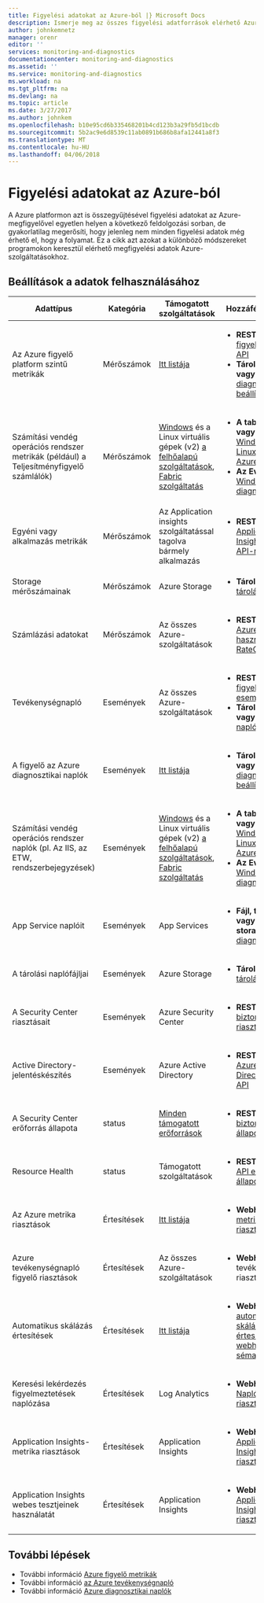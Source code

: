 ```yaml
---
title: Figyelési adatokat az Azure-ból |} Microsoft Docs
description: Ismerje meg az összes figyelési adatforrások elérhető Azure ma.
author: johnkemnetz
manager: orenr
editor: ''
services: monitoring-and-diagnostics
documentationcenter: monitoring-and-diagnostics
ms.assetid: ''
ms.service: monitoring-and-diagnostics
ms.workload: na
ms.tgt_pltfrm: na
ms.devlang: na
ms.topic: article
ms.date: 3/27/2017
ms.author: johnkem
ms.openlocfilehash: b10e95cd6b335468201b4cd123b3a29fb5d1bcdb
ms.sourcegitcommit: 5b2ac9e6d8539c11ab0891b686b8afa12441a8f3
ms.translationtype: MT
ms.contentlocale: hu-HU
ms.lasthandoff: 04/06/2018
---
```

# <a name="consume-monitoring-data-from-azure"></a>Figyelési adatokat az Azure-ból

A Azure platformon azt is összegyűjtésével figyelési adatokat az Azure-megfigyelővel egyetlen helyen a következő feldolgozási sorban, de gyakorlatilag megerősíti, hogy jelenleg nem minden figyelési adatok még érhető el, hogy a folyamat. Ez a cikk azt azokat a különböző módszereket programokon keresztül elérhető megfigyelési adatok Azure-szolgáltatásokhoz.

## <a name="options-for-data-consumption"></a>Beállítások a adatok felhasználásához

| Adattípus | Kategória | Támogatott szolgáltatások | Hozzáférési módok |
| --- | --- | --- | --- |
| Az Azure figyelő platform szintű metrikák | Mérőszámok | [Itt listája](monitoring-supported-metrics.md) | <ul><li>**REST API:** [Azure figyelő metrika API](https://docs.microsoft.com/rest/api/monitor/metrics)</li><li>**Tárolási blob vagy event hub:** [diagnosztikai beállítások](monitoring-overview-of-diagnostic-logs.md#resource-diagnostic-settings)</li></ul> |
| Számítási vendég operációs rendszer metrikák (például) a Teljesítményfigyelő számlálók) | Mérőszámok | [Windows](../virtual-machines-dotnet-diagnostics.md) és a Linux virtuális gépek (v2) [a felhőalapú szolgáltatások](../cloud-services/cloud-services-dotnet-diagnostics-trace-flow.md), [Fabric szolgáltatás](../service-fabric/service-fabric-diagnostics-how-to-monitor-and-diagnose-services-locally.md) | <ul><li>**A table Storage vagy a blob:** [Windows vagy Linux rendszerű Azure diagnostics](../cloud-services/cloud-services-dotnet-diagnostics-storage.md)</li><li>**Az Event hubs:** [Windows Azure diagnosztikai](../event-hubs/event-hubs-streaming-azure-diags-data.md)</li></ul> |
| Egyéni vagy alkalmazás metrikák | Mérőszámok | Az Application insights szolgáltatással tagolva bármely alkalmazás | <ul><li>**REST API:** [az Application Insights REST API-n](https://dev.applicationinsights.io/reference)</li></ul> |
| Storage mérőszámainak | Mérőszámok | Azure Storage | <ul><li>**Tárolási tábla:** [tárolási analitika](https://docs.microsoft.com/rest/api/storageservices/storage-analytics)</li></ul> |
| Számlázási adatokat | Mérőszámok | Az összes Azure-szolgáltatások | <ul><li>**REST API:** [az Azure erőforrás-használat és RateCard API-k](../billing/billing-usage-rate-card-overview.md)</li></ul> |
| Tevékenységnapló | Események | Az összes Azure-szolgáltatások | <ul><li>**REST API:** [Azure figyelő események API](https://docs.microsoft.com/rest/api/monitor/events)</li><li>**Tárolási blob vagy event hub:** [napló profil](monitoring-overview-activity-logs.md#export-the-activity-log-with-a-log-profile)</li></ul> |
| A figyelő az Azure diagnosztikai naplók | Események | [Itt listája](monitoring-diagnostic-logs-schema.md) | <ul><li>**Tárolási blob vagy event hub:** [diagnosztikai beállítások](monitoring-overview-of-diagnostic-logs.md#resource-diagnostic-settings)</li></ul> |
| Számítási vendég operációs rendszer naplók (pl. Az IIS, az ETW, rendszerbejegyzések) | Események | [Windows](../virtual-machines-dotnet-diagnostics.md) és a Linux virtuális gépek (v2) [a felhőalapú szolgáltatások](../cloud-services/cloud-services-dotnet-diagnostics-trace-flow.md), [Fabric szolgáltatás](../service-fabric/service-fabric-diagnostics-how-to-monitor-and-diagnose-services-locally.md) | <ul><li>**A table Storage vagy a blob:** [Windows vagy Linux rendszerű Azure diagnostics](../cloud-services/cloud-services-dotnet-diagnostics-storage.md)</li><li>**Az Event hubs:** [Windows Azure diagnosztikai](../event-hubs/event-hubs-streaming-azure-diags-data.md)</li></ul> |
| App Service naplóit | Események | App Services | <ul><li>**Fájl, táblázat vagy a blob storage:** [Web app diagnosztika](../app-service/web-sites-enable-diagnostic-log.md)</li></ul> |
| A tárolási naplófájljai | Események | Azure Storage | <ul><li>**Tárolási tábla:** [tárolási analitika](https://docs.microsoft.com/rest/api/storageservices/storage-analytics)</li></ul> |
| A Security Center riasztásait | Események | Azure Security Center | <ul><li>**REST API:** [biztonsági riasztások](https://msdn.microsoft.com/library/mt704050.aspx)</li></ul> |
| Active Directory-jelentéskészítés | Események | Azure Active Directory | <ul><li>**REST API:** [az Azure Active Directory graph API](../active-directory/active-directory-reporting-api-getting-started.md)</li></ul> |
| A Security Center erőforrás állapota | status | [Minden támogatott erőforrások](https://msdn.microsoft.com/library/mt704041.aspx#Anchor_1) | <ul><li>**REST API:** [biztonsági állapotok](https://msdn.microsoft.com/library/mt704041.aspx)</li></ul> |
| Resource Health | status | Támogatott szolgáltatások | <ul><li>**REST API:** [REST API erőforrás állapota](https://azure.microsoft.com/blog/reduce-troubleshooting-time-with-azure-resource-health/)</li></ul> |
| Az Azure metrika riasztások | Értesítések | [Itt listája](monitoring-supported-metrics.md) | <ul><li>**Webhook:** [Azure metrika riasztások](insights-webhooks-alerts.md)</li></ul> |
| Azure tevékenységnapló figyelő riasztások | Értesítések | Az összes Azure-szolgáltatások | <ul><li>**Webhook:** Azure tevékenységnapló riasztások</li></ul> |
| Automatikus skálázás értesítések | Értesítések | [Itt listája](monitoring-overview-autoscale.md#supported-services-for-autoscale) | <ul><li>**Webhook:** [automatikus skálázás értesítési webhook hasznos séma](insights-autoscale-to-webhook-email.md#autoscale-notification-webhook-payload-schema)</li></ul> |
| Keresési lekérdezés figyelmeztetések naplózása | Értesítések | Log Analytics | <ul><li>**Webhook:** [Naplóelemzési riasztások](../log-analytics/log-analytics-alerts-actions.md#webhook-actions)</li></ul> |
| Application Insights-metrika riasztások | Értesítések | Application Insights | <ul><li>**Webhook:** [Application Insights-riasztások](../application-insights/app-insights-alerts.md)</li></ul> |
| Application Insights webes tesztjeinek használatát | Értesítések | Application Insights | <ul><li>**Webhook:** [Application Insights-riasztások](../application-insights/app-insights-alerts.md)</li></ul> |

## <a name="next-steps"></a>További lépések

- További információ [Azure figyelő metrikák](monitoring-overview-metrics.md)
- További információ [az Azure tevékenységnapló](monitoring-overview-activity-logs.md)
- További információ [Azure diagnosztikai naplók](monitoring-overview-of-diagnostic-logs.md)
